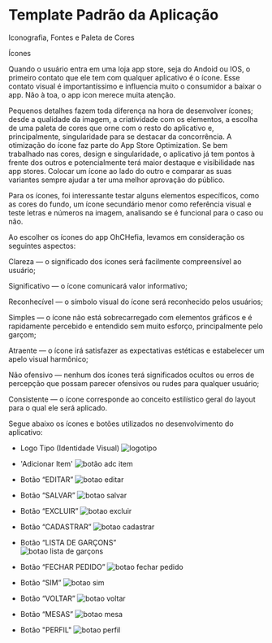 # Template Padrão da Aplicação
Iconografia, Fontes e Paleta de Cores 

Ícones 

Quando o usuário entra em uma loja app store, seja do Andoid ou IOS, o primeiro contato que ele tem com qualquer aplicativo é o ícone. Esse contato visual é importantíssimo e influencia muito o consumidor a baixar o app. Não à toa, o app icon merece muita atenção.  

Pequenos detalhes fazem toda diferença na hora de desenvolver ícones; desde a qualidade da imagem, a criatividade com os elementos, a escolha de uma paleta de cores que orne com o resto do aplicativo e, principalmente, singularidade para se destacar da concorrência. A otimização do ícone faz parte do App Store Optimization. Se bem trabalhado nas cores, design e singularidade, o aplicativo já tem pontos à frente dos outros e potencialmente terá maior destaque e visibilidade nas app stores. Colocar um ícone ao lado do outro e comparar as suas variantes sempre ajudar a ter uma melhor aprovação do público. 

Para os ícones, foi interessante testar alguns elementos específicos, como as cores do fundo, um ícone secundário menor como referência visual e teste letras e números na imagem, analisando se é funcional para o caso ou não.  

Ao escolher os ícones do app OhCHefia, levamos em consideração os seguintes aspectos:   

Clareza — o significado dos ícones será facilmente compreensível ao usuário; 

Significativo — o ícone comunicará valor informativo; 

Reconhecível — o símbolo visual do ícone será reconhecido pelos usuários; 

Simples — o ícone não está sobrecarregado com elementos gráficos e é rapidamente percebido e entendido sem muito esforço, principalmente pelo garçom; 

Atraente — o ícone irá satisfazer as expectativas estéticas e estabelecer um apelo visual harmônico; 

Não ofensivo — nenhum dos ícones terá significados ocultos ou erros de percepção que possam parecer ofensivos ou rudes para qualquer usuário; 

Consistente — o ícone corresponde ao conceito estilístico geral do layout para o qual ele será aplicado. 


Segue abaixo os ícones e botões utilizados no desenvolvimento do aplicativo:

- Logo Tipo (Identidade Visual)
![logotipo](https://user-images.githubusercontent.com/59944150/236719947-d0a1a5dd-ea14-4a3f-bc2c-c6464c3a907a.png)

- 'Adicionar Item'
![botão adc item](https://user-images.githubusercontent.com/59944150/236719479-a07ecdac-452a-40e8-9970-2400414ae7df.png)

- Botão “EDITAR” 
![botao editar](https://user-images.githubusercontent.com/59944150/236719716-dfcf0e40-a528-4502-af98-3cc1e8cf64a3.png)


 - Botão “SALVAR” 
![botao salvar](https://user-images.githubusercontent.com/59944150/236719742-86b72da2-34ce-4577-91f3-974140250247.png)


 - Botão “EXCLUIR”
![botao excluir](https://user-images.githubusercontent.com/59944150/236720118-cf071942-ce84-4e27-9060-adf069f2f044.png)



 - Botão “CADASTRAR”
 ![botao cadastrar](https://user-images.githubusercontent.com/59944150/236719766-d64cc41c-b226-4432-ae4d-2c3371aa4f96.png)


 - Botão “LISTA DE GARÇONS”  
 ![botao lista de garçons](https://user-images.githubusercontent.com/59944150/236719775-8fa50131-065a-46c6-97f1-975860cdb0b8.png)


 - Botão “FECHAR PEDIDO” 
 ![botao fechar pedido](https://user-images.githubusercontent.com/59944150/236719790-9c809368-e007-4223-b44b-c28567075885.png)

 - Botão “SIM” 
 ![botao sim](https://user-images.githubusercontent.com/59944150/236719866-54692822-108a-4e65-a6d5-1b6181e8b88f.png)


 - Botão “VOLTAR” 
 ![botao voltar](https://user-images.githubusercontent.com/59944150/236719878-67eab441-c0dc-4e3f-afc2-16ad822b5d52.png)


 - Botão “MESAS” 
 ![botao mesa](https://user-images.githubusercontent.com/59944150/236719884-fc726fc3-7a8b-4904-bb75-01246d455318.png)
 
 - Botão "PERFIL" 
 ![botao perfil](https://user-images.githubusercontent.com/59944150/236719917-15650e00-38cc-4a92-b5b0-cb03f8a231ee.png)



 


